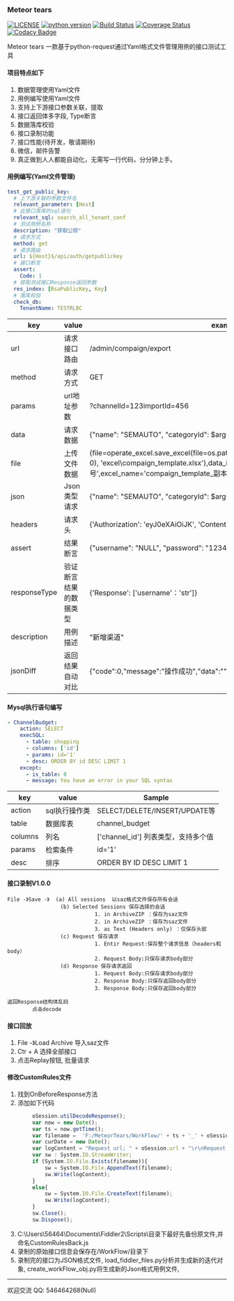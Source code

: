 ### Meteor tears

[![LICENSE](https://img.shields.io/badge/license-MIT-green.svg)](https://github.com/xiaoxiaolulu/MeteorTears/blob/master/LICENSE) [![python version](https://img.shields.io/badge/python-3.4%7C3.5%7C3.6%7C3.7-blue.svg)](https://pypi.org/project/MeteorTears/) [![Build Status](https://travis-ci.org/xiaoxiaolulu/MeteorTears.svg?branch=master)](https://travis-ci.org/xiaoxiaolulu/MeteorTears) [![Coverage Status](https://coveralls.io/repos/github/xiaoxiaolulu/MeteorTears/badge.svg?branch=master)](https://coveralls.io/github/xiaoxiaolulu/MeteorTears?branch=master) [![Codacy Badge](https://api.codacy.com/project/badge/Grade/bfd93c4e2362409da23ee48826d1ad39)](https://www.codacy.com?utm_source=github.com&amp;utm_medium=referral&amp;utm_content=xiaoxiaolulu/MeteorTears&amp;utm_campaign=Badge_Grade)


Meteor tears 一款基于python-request通过Yaml格式文件管理用例的接口测试工具


#### 项目特点如下
1. 数据管理使用Yaml文件
2. 用例编写使用Yaml文件
3. 支持上下游接口参数关联，提取
4. 接口返回体多字段, Type断言
5. 数据落库校验
6. 接口录制功能
7. 接口性能(待开发，敬请期待)
8. 微信，邮件告警
9. 真正做到人人都能自动化，无需写一行代码，分分钟上手。


#### 用例编写(Yaml文件管理)
```yaml
test_get_public_key:
  # 上下游关联的参数文件名
  relevant_parameter: [Host]
  # 此接口落库的sql语句
  relevant_sql: search_all_tenant_conf
  # 测试用例名称
  description: "获取公钥"
  # 请求方式
  method: get
  # 请求路由
  url: ${Host}$/api/auth/getpublickey
  # 接口断言
  assert:
    Code: 1
  # 提取测试接口Response返回参数
  res_index: [RsaPublicKey, Key]
  # 落库校验
  check_db:
    TenantName: TESTRLBC
```
key | value | example
------------ | -------------| ----------------
url | 请求接口路由 | /admin/compaign/export
method | 请求方式 | GET
params | url地址参数 | ?channelId=123importId=456
data | 请求数据 | {"name": "SEMAUTO", "categoryId": $arguments, "enabled": 1}
file | 上传文件数据 | {file=operate_excel.save_excel(file=os.path.join(parameters.make_directory('Data', 0), 'excel\compaign_template.xlsx'),data_index=0,excel_key='落地页编号',excel_name='compaign_template_副本.xlsx')}
json | Json类型请求 | {"name": "SEMAUTO", "categoryId": $arguments, "enabled": 1}
headers | 请求头 | {'Authorization': 'eyJ0eXAiOiJK', 'Content-Type': 'application/json'} 
assert | 结果断言 | {"username": "NULL", "password": "123456", "auth_code": ['len': 4]}
responseType | 验证断言结果的数据类型 | {'Response': ['username'：'str']}
description | 用例描述 | "新增渠道"
jsonDiff | 返回结果自动对比 | {"code":0,"message":"操作成功","data":""}


#### Mysql执行语句编写
```yaml
- ChannelBudget:
    action: SELECT
    execSQL:
      - table: shopping
      - columns: ['id']
      - params: id='1'
      - desc: ORDER BY id DESC LIMIT 1
    except:
      - is_table: 0
      - message: You have an error in your SQL syntax
```

key | value | Sample
------------ | -------------| ----------------
action| sql执行操作类 | SELECT/DELETE/INSERT/UPDATE等   
table| 数据库表 | channel_budget
columns| 列名 | ['channel_id'] 列表类型，支持多个值
params| 检索条件 | id='1'
desc| 排序 | ORDER BY ID DESC LIMIT 1


#### 接口录制V1.0.0
```text
File -》Save -》  (a) All sessions  以saz格式文件保存所有会话 
                 (b) Selected Sessions 保存选择的会话
                            1. in ArchiveZIP ：保存为saz文件
                            2. in ArchiveZIP ：保存为saz文件
                            3. as Text (Headers only) ：仅保存头部
                 (c) Request 保存请求
                            1. Entir Request:保存整个请求信息（headers和body）
                            2. Request Body:只保存请求body部分
                 (d) Response 保存请求返回
                            1. Request Body:只保存请求body部分
                            2. Response Body:只保存返回body部分
                            3. Response Body:只保存返回body部分

返回Response结构体乱码
        点击decode 
```

#### 接口回放
1. File -》Load Archive 导入saz文件
2. Ctr + A 选择全部接口
3. 点击Replay按钮, 批量请求


#### 修改CustomRules文件
1. 找到OnBeforeResponse方法
2. 添加如下代码
```javascript
        oSession.utilDecodeResponse();
        var now = new Date();
        var ts = now.getTime();
        var filename =  'F:/MeteorTears/WorkFlow/' + ts + '_' + oSession.id + '.yaml';
        var curDate = new Date();
        var logContent = "Request url: " + oSession.url + "\r\nRequest header: " + oSession.oRequest.headers +  "\r\nRequest body: " + oSession.GetRequestBodyAsString() + "\r\nResponse code: " + oSession.responseCode + "\r\nResponse body: " + oSession.GetResponseBodyAsString() + "\r\n";
        var sw : System.IO.StreamWriter;
        if (System.IO.File.Exists(filename)){
            sw = System.IO.File.AppendText(filename);
            sw.Write(logContent);
        }
        else{
            sw = System.IO.File.CreateText(filename);
            sw.Write(logContent);
        }
        sw.Close();
        sw.Dispose();
```
3. C:\Users\56464\Documents\Fiddler2\Scripts\目录下最好先备份原文件,并命名CustomRulesBack.js
4. 录制的原始接口信息会保存在/WorkFlow/目录下
5. 录制完的接口为JSON格式文件, load_fiddler_files.py分析并生成新的迭代对象, create_workFlow_obj.py将生成新的Json格式用例文件,

--------------

欢迎交流   QQ: 546464268(Null)